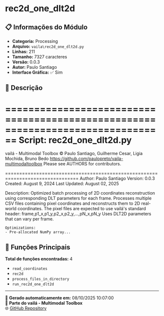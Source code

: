# rec2d_one_dlt2d

## 📋 Informações do Módulo

- **Categoria:** Processing
- **Arquivo:** `vaila\rec2d_one_dlt2d.py`
- **Linhas:** 211
- **Tamanho:** 7327 caracteres
- **Versão:** 0.0.3
- **Autor:** Paulo Santiago
- **Interface Gráfica:** ✅ Sim

## 📖 Descrição


================================================================================
Script: rec2d_one_dlt2d.py
================================================================================

vailá - Multimodal Toolbox
© Paulo Santiago, Guilherme Cesar, Ligia Mochida, Bruno Bedo
https://github.com/paulopreto/vaila-multimodaltoolbox
Please see AUTHORS for contributors.

================================================================================
Author: Paulo Santiago
Version: 0.0.3
Created: August 9, 2024
Last Updated: August 02, 2025

Description:
    Optimized batch processing of 2D coordinates reconstruction using corresponding DLT parameters for each frame.
    Processes multiple CSV files containing pixel coordinates and reconstructs them to 2D real-world coordinates.
    The pixel files are expected to use vailá's standard header:
      frame,p1_x,p1_y,p2_x,p2_y,...,pN_x,pN_y
    Uses DLT2D parameters that can vary per frame.

    Optimizations:
    - Pre-allocated NumPy array...

## 🔧 Funções Principais

**Total de funções encontradas:** 4

- `read_coordinates`
- `rec2d`
- `process_files_in_directory`
- `run_rec2d_one_dlt2d`




---

📅 **Gerado automaticamente em:** 08/10/2025 10:07:00  
🔗 **Parte do vailá - Multimodal Toolbox**  
🌐 [GitHub Repository](https://github.com/vaila-multimodaltoolbox/vaila)
